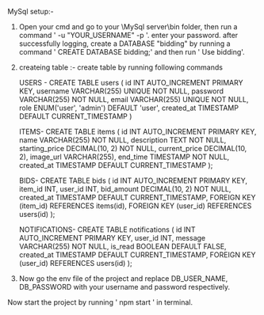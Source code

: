 MySql setup:- 
1. Open your cmd and go to your \MySql server\bin folder, then run a command ' -u "YOUR_USERNAME" -p '. enter your password. after successfully logging, create a DATABASE "bidding" by running a command ' CREATE DATABASE bidding;' and then run ' Use bidding'.

2. createing table :- 
    create table by running following commands

    USERS -
    CREATE TABLE users (
    id INT AUTO_INCREMENT PRIMARY KEY,
    username VARCHAR(255) UNIQUE NOT NULL,
    password VARCHAR(255) NOT NULL,
    email VARCHAR(255) UNIQUE NOT NULL,
    role ENUM('user', 'admin') DEFAULT 'user',
    created_at TIMESTAMP DEFAULT CURRENT_TIMESTAMP
    )

    ITEMS-
    CREATE TABLE items (
    id INT AUTO_INCREMENT PRIMARY KEY,
    name VARCHAR(255) NOT NULL,
    description TEXT NOT NULL,
    starting_price DECIMAL(10, 2) NOT NULL,
    current_price DECIMAL(10, 2),
    image_url VARCHAR(255),
    end_time TIMESTAMP NOT NULL,
    created_at TIMESTAMP DEFAULT CURRENT_TIMESTAMP
    );


    BIDS-
    CREATE TABLE bids (
    id INT AUTO_INCREMENT PRIMARY KEY,
    item_id INT,
    user_id INT,
    bid_amount DECIMAL(10, 2) NOT NULL,
    created_at TIMESTAMP DEFAULT CURRENT_TIMESTAMP,
    FOREIGN KEY (item_id) REFERENCES items(id),
    FOREIGN KEY (user_id) REFERENCES users(id)
    );

    NOTIFICATIONS-
    CREATE TABLE notifications (
    id INT AUTO_INCREMENT PRIMARY KEY,
    user_id INT,
    message VARCHAR(255) NOT NULL,
    is_read BOOLEAN DEFAULT FALSE,
    created_at TIMESTAMP DEFAULT CURRENT_TIMESTAMP,
    FOREIGN KEY (user_id) REFERENCES users(id)
    );

3. Now go the env file of the project and replace DB_USER_NAME, DB_PASSWORD with your username and password respectively.

Now start the project by running ' npm start ' in terminal.




